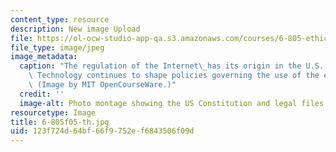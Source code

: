 ```yaml
---
content_type: resource
description: New image Upload
file: https://ol-ocw-studio-app-qa.s3.amazonaws.com/courses/6-805-ethics-and-the-law-on-the-electronic-frontier-fall-2005/123f724d64bf66f9752ef6843506f09d_6-805f05-th.jpg
file_type: image/jpeg
image_metadata:
  caption: "The regulation of the Internet\_has its origin in the U.S. Constitution.\
    \ Technology continues to shape policies governing the use of the electronic frontier.\
    \ (Image by MIT OpenCourseWare.)"
  credit: ''
  image-alt: Photo montage showing the US Constitution and legal files.
resourcetype: Image
title: 6-805f05-th.jpg
uid: 123f724d-64bf-66f9-752e-f6843506f09d
---
```

